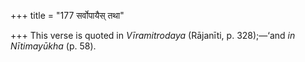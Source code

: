 +++
title = "177 सर्वोपायैस् तथा"

+++
This verse is quoted in *Vīramitrodaya* (Rājanīti, p. 328);—‘and *in
Nītimayūkha* (p. 58).
